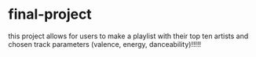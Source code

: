 # final-project

this project allows for users to make a playlist with their top ten artists and chosen track parameters (valence, energy, danceability)!!!!!
